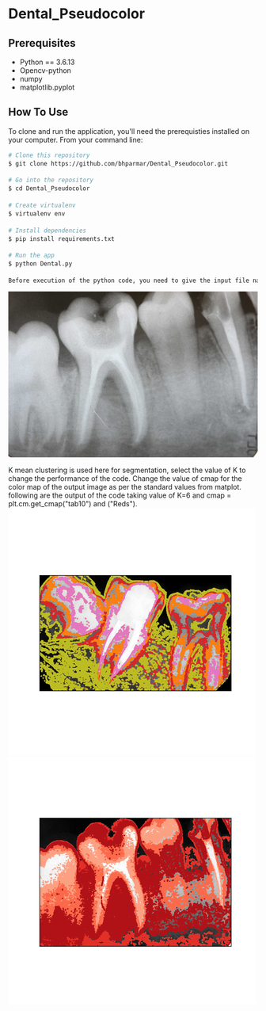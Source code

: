 # Dental_Pseudocolor

## Prerequisites

* Python == 3.6.13
* Opencv-python
* numpy
* matplotlib.pyplot

## How To Use

To clone and run the application, you'll need the prerequisties installed on your computer. From your command line:

```bash
# Clone this repository
$ git clone https://github.com/bhparmar/Dental_Pseudocolor.git

# Go into the repository
$ cd Dental_Pseudocolor

# Create virtualenv
$ virtualenv env

# Install dependencies
$ pip install requirements.txt

# Run the app
$ python Dental.py

Before execution of the python code, you need to give the input file name in the code.
```
!["Dental x ray pseudocolor Application"](root2web.jpg)

K mean clustering is used here for segmentation, select the value of K to change the performance of the code.
Change the value of cmap for the color map of the output image as per the standard values from matplot.
following are the output of the code taking value of K=6 and cmap = plt.cm.get_cmap("tab10") and ("Reds").
![](Figure_2_tab10.png)![](Figure_2_Reds.png)
